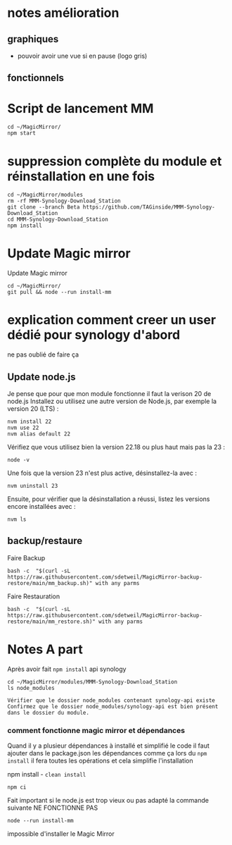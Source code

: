 # notes amélioration
## graphiques
- pouvoir avoir une vue si en pause (logo gris)
## fonctionnels



# Script de lancement MM

```
cd ~/MagicMirror/
npm start
```

# suppression complète du module et réinstallation en une fois
```
cd ~/MagicMirror/modules
rm -rf MMM-Synology-Download_Station
git clone --branch Beta https://github.com/TAGinside/MMM-Synology-Download_Station
cd MMM-Synology-Download_Station
npm install
```

# Update Magic mirror

Update Magic mirror
```
cd ~/MagicMirror/
git pull && node --run install-mm
```

# explication comment creer un user dédié pour synology d'abord

ne pas oublié de faire ça

## Update node.js

Je pense que pour que mon module fonctionne il faut la verison 20 de node.js
Installez ou utilisez une autre version de Node.js, par exemple la version 20 (LTS) :
```
nvm install 22
nvm use 22
nvm alias default 22
```
Vérifiez que vous utilisez bien la version 22.18 ou plus haut mais pas la 23 :
```
node -v
```
Une fois que la version 23 n'est plus active, désinstallez-la avec :
```
nvm uninstall 23
```
Ensuite, pour vérifier que la désinstallation a réussi, listez les versions encore installées avec :
```
nvm ls
```

## backup/restaure

Faire Backup
```
bash -c  "$(curl -sL https://raw.githubusercontent.com/sdetweil/MagicMirror-backup-restore/main/mm_backup.sh)" with any parms
```

Faire Restauration
```
bash -c  "$(curl -sL https://raw.githubusercontent.com/sdetweil/MagicMirror-backup-restore/main/mm_restore.sh)" with any parms
```


# Notes A part
Après avoir fait `npm install` api synology

```
cd ~/MagicMirror/modules/MMM-Synology-Download_Station
ls node_modules
```

`Vérifier que le dossier node_modules contenant synology-api existe`
`Confirmez que le dossier node_modules/synology-api est bien présent dans le dossier du module.`

### comment fonctionne magic mirror et dépendances

Quand il y a plusieur dépendances à installé et simplifié le code il faut ajouter dans le package.json les dépendances comme ça lors du `npm install` il fera toutes les opérations et cela simplifie l'installation

npm install - `clean install`
```
npm ci
```

Fait important si le node.js est trop vieux ou pas adapté la commande suivante NE FONCTIONNE PAS
```
node --run install-mm
```

impossible d'installer le Magic Mirror
